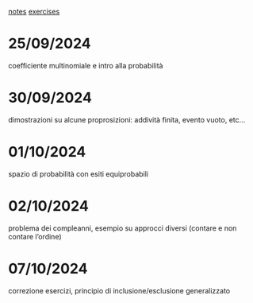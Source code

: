 [notes](https://notability.com/n/0ZqsK_BeCDXuIQmxkCOTk7)
[exercises]([https://notability.com/n/QL1VhUe_397quBUZl2XLI](https://notability.com/n/QL1VhUe_397quBUZl2XLI))

# 25/09/2024
coefficiente multinomiale e intro alla probabilità
# 30/09/2024
dimostrazioni su alcune proprosizioni: addività finita, evento vuoto, etc…
# 01/10/2024
spazio di probabilità con esiti equiprobabili
# 02/10/2024
problema dei compleanni, esempio su approcci diversi (contare e non contare l’ordine)
# 07/10/2024
correzione esercizi, principio di inclusione/esclusione generalizzato